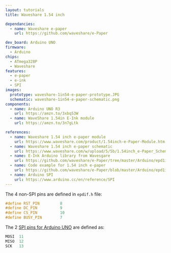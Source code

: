 ```yaml
---
layout: tutorials
title: Waveshare 1.54 inch

dependancies:
  - name: Waveshare e-paper
    url: https://github.com/waveshare/e-Paper

dev_board: Arduino UNO
firmware:
  - Arduino
chips:
  - ATmega328P
  - Waveshare
features:
  - e-paper
  - e-ink
  - SPI
images:
  prototype: waveshare-1in54-e-paper-prototype.JPG
  schematic: waveshare-1in54-e-paper-schematic.png
components:
  - name: Arduino UNO R3
    url: https://amzn.to/3xbq53W
  - name: WaveShare 1.54in E-Ink module
    url: https://amzn.to/3n7gLtk

references:
  - name: Waveshare 1.54 inch e-paper module
    url: https://www.waveshare.com/product/1.54inch-e-Paper-Module.htm
  - name: Waveshare 1.54 inch e-paper schematic
    url: https://www.waveshare.com/w/upload/5/5b/1.54inch_e-Paper_Schematic.pdf
  - name: E-Ink Arduino library from Wavesgare
    url: https://github.com/waveshare/e-Paper/tree/master/Arduino/epd1in54
  - name: Code example for 1.54 inch e-paper
    url: https://github.com/waveshare/e-Paper/blob/master/Arduino/epd1in54/epd1in54.ino
  - name: Arduino SPI
    url: https://www.arduino.cc/en/reference/SPI
---
```


The 4 non-SPI pins are defined in `epdif.h` file:

```c
#define RST_PIN         8
#define DC_PIN          9
#define CS_PIN          10
#define BUSY_PIN        7
```

The 2 [SPI pins for Arduino UNO](https://www.arduino.cc/en/reference/SPI) are defined as:

```c
MOSI  11
MISO  12
SCK   13
```
